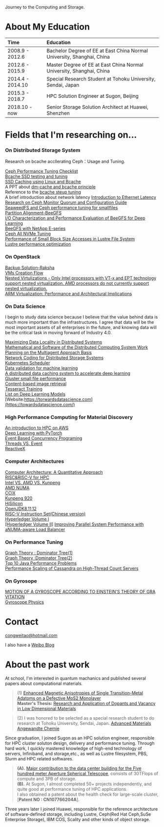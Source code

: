 Journey to the Computing and Storage.
# About My Education  
|Time |   Education 
|:-|:-|
|2008.9 - 2012.6 | Bachelor Degree of EE at East China Normal University, Shanghai, China
|2012.6 - 2015.9 | Master Degree of EE at East China Normal University, Shanghai, China
|2014.4 - 2014.10| Special Research Student at Tohoku University, Sendai, Japan
|2015.3 - 2018.7 | HPC Solution Engineer at Sugon, Beijing
|2018.10 - now   | Senior Storage Solution Architect at Huawei, Shenzhen

# Fields that I'm researching on...
### On Distributed Storage System
Research on bcache accllerating Ceph：Usage and Tuning.

[Ceph Performance Tuning Checklist](http://accelazh.github.io/ceph/Ceph-Performance-Tuning-Checklist)  
[Bcache SSD testing and tuning](http://confluence.wartungsfenster.de/display/Adminspace/bcache+SSD+testing+and+tuning)  
[SSD Caching using Linux and Bcache](https://pommi.nethuis.nl/ssd-caching-using-linux-and-bcache/)  
A PPT about [dm-cache and bcache principle](https://www.lanl.gov/projects/national-security-education-center/information-science-technology/_assets/docs/2014-si-docs/2014-docs/Team-Chartreuse-Presentation.pdf)  
Reference to the [bcache steup tuning](http://www.tech-g.com/2017/08/10/bcache-how-to-setup/)  
A brief introduction about network latency [Introduction to Ethernet Latency](https://www.marvell.com/documents/rjx203ukari4r93gntem/)  
[Research on Ceph Monitor Quorum and Configuration Guide](http://blog.sina.com.cn/s/blog_767e55a30102yyt4.html)    
[SeaweedFS and Ceph performance tuning for smallfiles](http://storage.it168.com/a2018/1120/5104/000005104548.shtml)  
[Partition Alignment-BeeGFS](https://www.beegfs.io/wiki/PartitionAlignment)  
[I/O Characterization and Performance Evaluation of BeeGFS for Deep Learning](https://www.osti.gov/servlets/purl/1559405)  
[BeeGFS with NetApp E-series](https://www.netapp.com/us/media/tr-4755.pdf)  
[Ceph All NVMe Tuning](https://www.flashmemorysummit.com/English/Collaterals/Proceedings/2018/20180808_SOFT-202-1_Liu.pdf)  
[Performance of Small Block Size Accesses in Lustre File System](https://www.researchgate.net/publication/323607172_Performance_Of_Small_Block_Size_Accesses_In_Lustre_File_System)  
[Lustre performance optimization](http://lustrefs.cn/wp-content/uploads/2018/10/8_Lustre_2.12_and_Beyond.pdf)  

### On OpenStack
[Backup Solution-Raksha](https://wiki.openstack.org/wiki/Raksha#VM_Backup)  
[VMs Creation Flow](https://www.linuxtechi.com/step-by-step-instance-creation-flow-in-openstack/)  
[Nested Virtulizations - Only Intel processors with VT-x and EPT technology support nested virtualization. AMD processors do not currently support nested virtualization.](https://www.nakivo.com/blog/hyper-v-nested-virtualization-explained/)  
[ARM Virtualization: Performance and Architectural Implications](https://www.cs.columbia.edu/~nieh/pubs/isca2016_armvirt.pdf)  

### On Data Science
I begin to study data science because I believe that the value behind data is much more important than the infrastructures.
I agree that data will be the most important assets of all enterprises in the future, and knowing data will be the critical task in moving forward of Industry 4.0.

[Maximizing Data Locality in Distributed Systems](https://www.microsoft.com/en-us/research/wp-content/uploads/2016/02/jcss.pdf)  
[Mathematical and Software of the Distributed Computing System Work Planning on the Multiagent Approach Basis](https://pdfs.semanticscholar.org/288d/b1dc3f40787e2e8c6c23a7ac2df36f353a10.pdf)  
[Network Coding for Distributed Storage Systems](https://people.eecs.berkeley.edu/~wainwrig/Papers/DimEtAl10.pdf)  
[Kubernetes Scheduler](https://medium.com/@dominik.tornow/the-kubernetes-scheduler-cd429abac02f)  
[Data validation for machine learning](https://www.sysml.cc/doc/2019/167.pdf)  
[A distributed data caching system to accelerate deep learning](https://arxiv.org/pdf/1812.00669.pdf)  
[Gluster small file performance](https://github.com/gluster/glusterfs-specs/blob/master/done/GlusterFS%203.7/Small%20File%20Performance.md)  
[Content-based image retrieval](https://en.wikipedia.org/wiki/Content-based_image_retrieval#Technical_progress)  
[Tesseract Training](https://github.com/tesseract-ocr/tesseract/wiki/TrainingTesseract-4.00)  
[List on Deep Learning Models](https://www.researchgate.net/publication/335166399_List_of_Deep_Learning_Models?_esc=publicationCoverPdf&el=1_x_3&enrichId=rgreq-e8ec27884abe60ca09ec93801a679e37-XXX&enrichSource=Y292ZXJQYWdlOzMzNTE2NjM5OTtBUzo3OTQzMTc0Mjk5MzYxMzhAMTU2NjM5MTQ0MTg4NQ%3D%3D)  
[Website:https://torwardsdatascience.com](https://towardsdatascience.com/)  


### High Performance Computing for Material Discovery
[An introduction to HPC on AWS](https://d0.awsstatic.com/whitepapers/Intro_to_HPC_on_AWS.pdf)  
[Deep Learning with PyTorch](https://pytorch.org/assets/deep-learning/Deep-Learning-with-PyTorch.pdf)    
[Event Based Concurrency Programing](http://pages.cs.wisc.edu/~remzi/OSTEP/threads-events.pdf)  
[Threads VS. Event](https://berb.github.io/diploma-thesis/original/043_threadsevents.html)  
[ReactiveX](http://reactivex.io/)  


### Computer Architectures
[Computer Architecture: A Quantitative Approach](https://www.cryptodionysus.com/pdfs/computer_arch.pdf)  
[RISC&RISC-V for HPC](https://upcommons.upc.edu/bitstream/handle/2117/131610/140782.pdf)  
[Intel VS. AMD VS. Kunpeng](https://www.amd.com/system/files/2018-03/AMD-Optimizes-EPYC-Memory-With-NUMA.pdf)  
[AMD NUMA](https://developer.amd.com/wp-content/resources/56308-NUMA%20Topology%20for%20AMD%20EPYC%E2%84%A2%20Naples%20Family%20Processors.PDF)  
[CCIX](https://www.flashmemorysummit.com/Proceedings2019/08-07-Wednesday/20190807_ENST-202B-1_Gummaluri.pdf)  
[Kunpeng 920](https://en.wikichip.org/wiki/hisilicon/kunpeng/920-6426)  
[HiSilicon](https://en.wikipedia.org/wiki/HiSilicon)  
[OpenJDK8,11,12](https://github.com/AdoptOpenJDK)  
[RISC-V Instruction Set(Chinese version)](http://crva.io/documents/RISC-V-Reader-Chinese-v2p1.pdf)  
[Hyperledger Volume I](https://www.hyperledger.org/wp-content/uploads/2017/08/Hyperledger_Arch_WG_Paper_1_Consensus.pdf)  
[[Hyperledger Volume II]](https://www.hyperledger.org/wp-content/uploads/2018/04/Hyperledger_Arch_WG_Paper_2_SmartContracts.pdf)
[Improving Parallel System Performance with aNUMA-aware Load Balancer](https://www.researchgate.net/publication/216713446_Improving_Parallel_System_Performance_with_a_NUMA-aware_Load_Balancer)  

### On Performance Tuning
[Graph Theory : Dominator Tree(1)](https://tanujkhattar.wordpress.com/2016/01/11/dominator-tree-of-a-directed-graph/)    
[Graph Theory :Dominator Tree(2)](https://www.cs.princeton.edu/courses/archive/fall03/cs528/handouts/a%20fast%20algorithm%20for%20finding.pdf)    
[Top 10 Java Performance Problems](https://www.rockvalleycollege.edu/webadmin/upload/Top-10-Java-Performance-Problems.pdf)  
[Performance Scaling of Cassandra on High-Thread Count Servers](https://dl.acm.org/doi/pdf/10.1145/3297663.3309668?download=true)  

### On Gyrosope
[MOTION OF A GYROSCOPE ACCORDING TO EINSTEIN'S THEORY OF GRA VITATION](https://einstein.stanford.edu/content/sci_papers/papers/Schiff_PNAS-1960.pdf)  
[Gyroscope Physics](https://www.real-world-physics-problems.com/gyroscope-physics.html)  


# Contact
[congweitao@hotmail.com](congweitao@hotmail.com)

I also have a [Weibo Blog](http://blog.sina.com.cn/u/1987990947)

# About the past work
At school, I'm interested in quantum machanics and published several papers about computational materials.  
> (1) [Enhanced Magnetic Anisotropies of Single Transition-Metal Adatoms on a Defective MoS2 Monolayer](https://www.nature.com/articles/srep09361)  
> **Master's Thesis:** [Research and Application of Dopants and Vacancy in Low Dimensional Materials](http://cdmd.cnki.com.cn/Article/CDMD-10269-1015345586.htm)  
 
> (2) I was honored to be selected as a special research student to do research at Tohoku University, Sendai, Japan.
[Advanced Materials](https://www.researchgate.net/scientific-contributions/2083236860_Weitao_Cong)  
[Angewandte Chemie](https://www.researchgate.net/scientific-contributions/2083236860_Weitao_Cong)  

Since graduation, I joined Sugon as an HPC solution engineer, responsible for HPC cluster soluton design, delivery and performance tuning. Through hard work, I quickly mastered knowledge of high-end technology of servers, Infiniband, and storage,etc., as well as Lustre filesystem, PBS, Slurm and HPC related softwares.   
> **(A).** [Major contribution to the data center building for the Five hundred meter Aperture Spherical Telescope](https://en.wikipedia.org/wiki/Five_hundred_meter_Aperture_Spherical_Telescope), consists of 30TFlops of compute and 3PB of storage.  
> **(B).** At Sugon, I almost completed 50+ projects independently, and quite good at performance tuning of HPC applications.  
   I also obtained a patent about the health check for large-scale cluster, [**Patent NO : CN107766204A**].

Three years later I joined Huawei, responsible for the reference architecture of software-defined storage, including Lustre, Ceph(Red Hat Ceph,SuSe Enterprise Storage), IBM COS, Scality and other kinds of object storage.  

